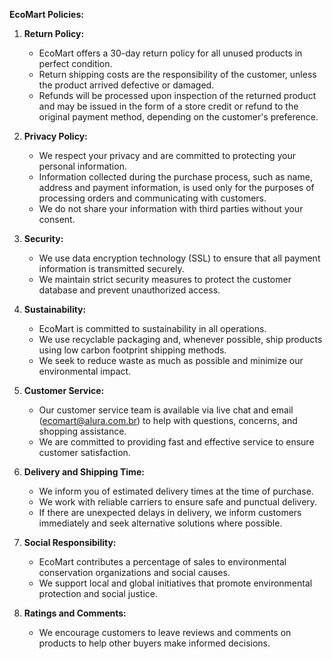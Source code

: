 **EcoMart Policies:**

1. **Return Policy:**
    - EcoMart offers a 30-day return policy for all unused products in perfect condition.
    - Return shipping costs are the responsibility of the customer, unless the product arrived defective or damaged.
    - Refunds will be processed upon inspection of the returned product and may be issued in the form of a store credit or refund to the original payment method, depending on the customer's preference.

2. **Privacy Policy:**
    - We respect your privacy and are committed to protecting your personal information.
    - Information collected during the purchase process, such as name, address and payment information, is used only for the purposes of processing orders and communicating with customers.
    - We do not share your information with third parties without your consent.

3. **Security:**
    - We use data encryption technology (SSL) to ensure that all payment information is transmitted securely.
    - We maintain strict security measures to protect the customer database and prevent unauthorized access.

4. **Sustainability:**
    - EcoMart is committed to sustainability in all operations.
    - We use recyclable packaging and, whenever possible, ship products using low carbon footprint shipping methods.
    - We seek to reduce waste as much as possible and minimize our environmental impact.

5. **Customer Service:**
    - Our customer service team is available via live chat and email (ecomart@alura.com.br) to help with questions, concerns, and shopping assistance.
    - We are committed to providing fast and effective service to ensure customer satisfaction.

6. **Delivery and Shipping Time:**
    - We inform you of estimated delivery times at the time of purchase.
    - We work with reliable carriers to ensure safe and punctual delivery.
    - If there are unexpected delays in delivery, we inform customers immediately and seek alternative solutions where possible.

7. **Social Responsibility:**
    - EcoMart contributes a percentage of sales to environmental conservation organizations and social causes.
    - We support local and global initiatives that promote environmental protection and social justice.

8. **Ratings and Comments:**
    - We encourage customers to leave reviews and comments on products to help other buyers make informed decisions.